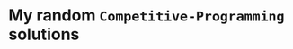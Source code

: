 # **My random** `Competitive-Programming` **solutions**
<!--
<img align="center" src="https://telegramchannels.me/storage/media-logo/1906/competitive_programming_cpp.jpg" alt="Competitive Programming" height="400" width="420"/>

<!--![CP](https://user-images.githubusercontent.com/52233275/104930394-1b870a00-59cb-11eb-9c84-0cfb94efda2d.png)-->

<!--
<img align="center" src="https://encrypted-tbn0.gstatic.com/images?q=tbn:ANd9GcRlJiWXe708uFtNvwUon9wjqUqdggZ8gK98jA&usqp=CAU" alt="Competitive Programming" height="300" width="380" />
-->
